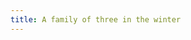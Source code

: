 ```yaml
---
title: A family of three in the winter
---
```

<figure class="bleed">
<img src="/img/emil-drawing/IMG_0229D.jpg" alt="">
</figure>